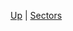 <!-- Sectors wrappings  sidebar.md -->
[Up](/climateeconomics/sos_wrapping/) | [Sectors](/climateeconomics/sos_wrapping/sos_wrapping_sectors/)
